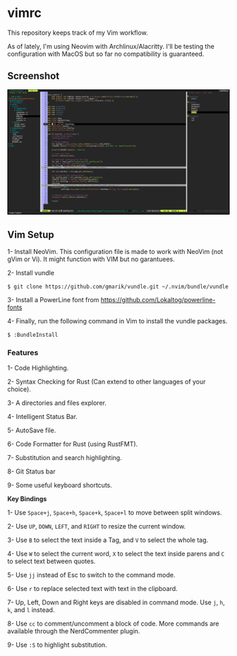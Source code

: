 vimrc
=====

This repository keeps track of my Vim workflow.

As of lately, I'm using Neovim with Archlinux/Alacritty. I'll be testing the configuration with MacOS but so far no compatibility is guaranteed.

## Screenshot

![Screen Shoot](VIM-SHOT.png)

## Vim Setup

1- Install NeoVim. This configuration file is made to work with NeoVim (not gVim or Vi). It might function with VIM but no garantuees.

2- Install vundle

```
$ git clone https://github.com/gmarik/vundle.git ~/.nvim/bundle/vundle
```

3- Install a PowerLine font from https://github.com/Lokaltog/powerline-fonts

4- Finally, run the following command in Vim to install the vundle packages.

```
$ :BundleInstall
```

### Features

1- Code Highlighting.

2- Syntax Checking for Rust (Can extend to other languages of your choice).

3- A directories and files explorer.

4- Intelligent Status Bar.

5- AutoSave file.

6- Code Formatter for Rust (using RustFMT).

7- Substitution and search highlighting.

8- Git Status bar

9- Some useful keyboard shortcuts.


**Key Bindings**

1- Use `Space+j`, `Space+h`, `Space+k`, `Space+l` to move between split windows.

2- Use `UP`, `DOWN`, `LEFT`, and `RIGHT` to resize the current window.

3- Use `B` to select the text inside a Tag, and `V` to select the whole tag.

4- Use `W` to select the current word, `X` to select the text inside parens and `C` to select text between quotes.

5- Use `jj` instead of Esc to switch to the command mode.

6- Use `r` to replace selected text with text in the clipboard.

7- Up, Left, Down and Right keys are disabled in command mode. Use `j`, `h`, `k`, and `l` instead.

8- Use `cc` to comment/uncomment a block of code. More commands are available through the NerdCommenter plugin.

9- Use `:S` to highlight substitution.
